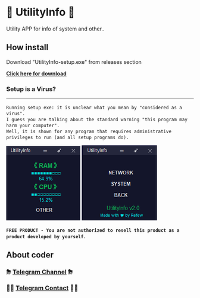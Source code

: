 # 🔮 UtilityInfo 🔮
Utility APP for info of system and other..

## How install
Download "UtilityInfo-setup.exe" from releases section

**[Click here for download](https://github.com/RefewDev/UtilityInfo/releases/download/v1.0/UtilityInfo-setup.exe)**

### Setup is a Virus?
------
    Running setup exe: it is unclear what you mean by "considered as a virus".
    I guess you are talking about the standard warning "this program may harm your computer".
    Well, it is shown for any program that requires administrative privileges to run (and all setup programs do). 
    

![pic](https://github.com/RefewDev/UtilityInfo/blob/master/utinfo.png)
![picx](https://github.com/RefewDev/UtilityInfo/blob/master/home.png)

**`FREE PRODUCT - You are not authorized to resell this product as a product developed by yourself.`**

## About coder
### ⛈ [Telegram Channel](https://t.me/RefewDevOfficial) ⛈
### 👨‍💻 [Telegram Contact](https://t.me/Refew) 👨‍💻
